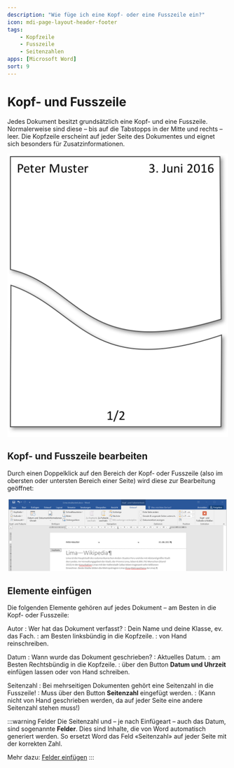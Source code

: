 ```yaml
---
description: "Wie füge ich eine Kopf- oder eine Fusszeile ein?"
icon: mdi-page-layout-header-footer
tags:
    - Kopfzeile
    - Fusszeile
    - Seitenzahlen
apps: [Microsoft Word]
sort: 9
---
```


# Kopf- und Fusszeile



Jedes Dokument besitzt grundsätzlich eine Kopf- und eine Fusszeile. Normalerweise sind diese – bis auf die Tabstopps in der Mitte und rechts – leer. Die Kopfzeile erscheint auf jeder Seite des Dokumentes und eignet sich besonders für Zusatzinformationen.

![Kopf- und Fusszeile](./kopf-und-fusszeile.png)

## Kopf- und Fusszeile bearbeiten
Durch einen Doppelklick auf den Bereich der Kopf- oder Fusszeile (also im obersten oder untersten Bereich einer Seite) wird diese zur Bearbeitung geöffnet:

![Kopfzeile bearbeiten](./kopfzeile-bearbeiten.png)


## Elemente einfügen
Die folgenden Elemente gehören auf jedes Dokument – am Besten in die Kopf- oder Fusszeile:


Autor
: Wer hat das Dokument verfasst?
: Dein Name und deine Klasse, ev. das Fach.
: am Besten linksbündig in die Kopfzeile.
: von Hand reinschreiben.

Datum
: Wann wurde das Dokument geschrieben?
: Aktuelles Datum.
: am Besten Rechtsbündig in die Kopfzeile.
: über den Button __Datum und Uhrzeit__ einfügen lassen oder von Hand schreiben.

Seitenzahl
: Bei mehrseitigen Dokumenten gehört eine Seitenzahl in die Fusszeile!
: Muss über den Button __Seitenzahl__ eingefügt werden.
: (Kann nicht von Hand geschrieben werden, da auf jeder Seite eine andere Seitenzahl stehen muss!)

:::warning Felder
Die Seitenzahl und – je nach Einfügeart – auch das Datum, sind sogenannte **Felder**. Dies sind Inhalte, die von Word automatisch generiert werden. So ersetzt Word das Feld «Seitenzahl» auf jeder Seite mit der korrekten Zahl.

Mehr dazu: [Felder einfügen](../../word-2/felder-einfuegen/)
:::
